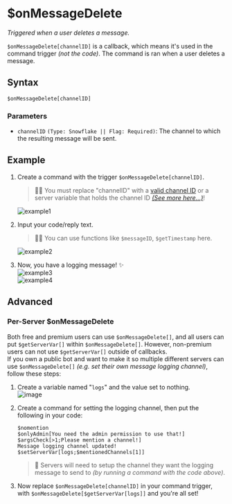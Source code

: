 # $onMessageDelete
*Triggered when a user deletes a message.*

`$onMessageDelete[channelID]` is a callback, which means it's used in the command trigger *(not the code)*. The command is ran when a user deletes a message.

## Syntax 
```
$onMessageDelete[channelID]
```

### Parameters
- `channelID` `(Type: Snowflake || Flag: Required)`: The channel to which the resulting message will be sent.

## Example
1. Create a command with the trigger `$onMessageDelete[channelID]`.
    > 🧙‍♂️ You must replace "channelID" with a [valid channel ID](https://support.discord.com/hc/en-us/articles/206346498-Where-can-I-find-my-User-Server-Message-ID-) or a server variable that holds the channel ID [*(See more here...)*](#advanced)!
  
    ![example1](https://github.com/NilPointer-Software/bdfd-wiki/assets/111157596/b722b5b7-35f8-4682-a118-b17916978c2a)

2. Input your code/reply text.
    > 🧙‍♂️ You can use functions like `$messageID`, `$getTimestamp` here.

    ![example2](https://github.com/NilPointer-Software/bdfd-wiki/assets/111157596/027aa71a-9051-4b78-bbc7-3149424fe91b)

3. Now, you have a logging message! ✨\
![example3](https://github.com/NilPointer-Software/bdfd-wiki/assets/111157596/a7552795-d8aa-4358-ac8f-17002d6603cf)\
![example4](https://github.com/NilPointer-Software/bdfd-wiki/assets/111157596/18bbb08e-ca97-4fdf-b6e9-deee3d7f4b44)

## Advanced
### Per-Server $onMessageDelete
Both free and premium users can use `$onMessageDelete[]`, and all users can put `$getServerVar[]` within `$onMessageDelete[]`. However, non-premium users can not use `$getServerVar[]` outside of callbacks.\
If you own a public bot and want to make it so multiple different servers can use `$onMessageDelete[]` *(e.g. set their own message logging channel)*, follow these steps:

1. Create a variable named "`logs`" and the value set to nothing.\
![image](https://github.com/NilPointer-Software/bdfd-wiki/assets/111157596/dae381e3-4fe0-4e5f-9cc8-e18d0f56215f)

2. Create a command for setting the logging channel, then put the following in your code:
    ```
    $nomention
    $onlyAdmin[You need the admin permission to use that!]
    $argsCheck[>1;Please mention a channel!]
    Message logging channel updated!
    $setServerVar[logs;$mentionedChannels[1]]
    ```

    > 📝 Servers will need to setup the channel they want the logging message to send to *(by running a command with the code above)*.

3. Now replace `$onMessageDelete[channelID]` in your command trigger, with `$onMessageDelete[$getServerVar[logs]]` and you're all set!
